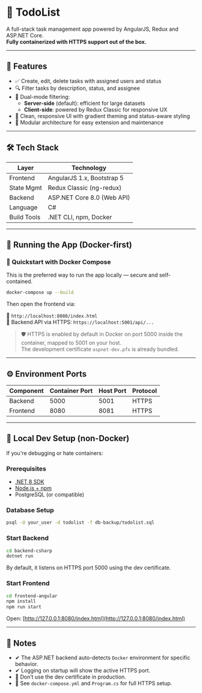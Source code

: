 # 🧾 TodoList

A full-stack task management app powered by AngularJS, Redux and ASP.NET Core.  
**Fully containerized with HTTPS support out of the box.**

---

## 🧩 Features

- ✅ Create, edit, delete tasks with assigned users and status
- 🔍 Filter tasks by description, status, and assignee
- 🔁 Dual-mode filtering:
  - **Server-side** (default): efficient for large datasets
  - **Client-side**: powered by Redux Classic for responsive UX
- 🎨 Clean, responsive UI with gradient theming and status-aware styling
- 🧠 Modular architecture for easy extension and maintenance

---

## 🛠 Tech Stack

| Layer        | Technology                     |
|-------------|--------------------------------|
| Frontend     | AngularJS 1.x, Bootstrap 5     |
| State Mgmt   | Redux Classic (ng-redux)       |
| Backend      | ASP.NET Core 8.0 (Web API)     |
| Language     | C#                             |
| Build Tools  | .NET CLI, npm, Docker          |

---

## 🚀 Running the App (Docker-first)

### 🐳 Quickstart with Docker Compose

This is the preferred way to run the app locally — secure and self-contained.

```bash
docker-compose up --build
```

Then open the frontend via:

📍 `http://localhost:8080/index.html`  
📡 Backend API via HTTPS: `https://localhost:5001/api/...`

> 🛡 HTTPS is enabled by default in Docker on port 5000 inside the container, mapped to 5001 on your host.  
> The development certificate `aspnet-dev.pfx` is already bundled.

---

## ⚙️ Environment Ports

| Component | Container Port | Host Port | Protocol |
|-----------|----------------|-----------|----------|
| Backend   | 5000           | 5001      | HTTPS    |
| Frontend  | 8080           | 8081      | HTTPS    |

---

## 🧪 Local Dev Setup (non-Docker)

If you're debugging or hate containers:

### Prerequisites

- [.NET 8 SDK](https://dotnet.microsoft.com/)
- [Node.js + npm](https://nodejs.org/)
- PostgreSQL (or compatible)

### Database Setup

```bash
psql -U your_user -d todolist -f db-backup/todolist.sql
```

### Start Backend

```bash
cd backend-csharp
dotnet run
```

By default, it listens on HTTPS port 5000 using the dev certificate.

### Start Frontend

```bash
cd frontend-angular
npm install
npm run start
```

Open: [http://127.0.0.1:8080/index.html](http://127.0.0.1:8080/index.html)

---

## 🧾 Notes

- ✔ The ASP.NET backend auto-detects `Docker` environment for specific behavior.
- ✔ Logging on startup will show the active HTTPS port.
- 🔐 Don’t use the dev certificate in production.
- 📄 See `docker-compose.yml` and `Program.cs` for full HTTPS setup.